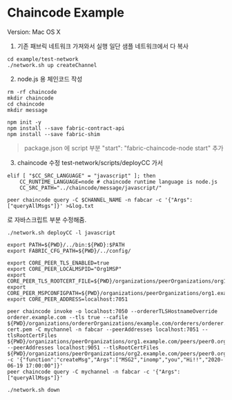 # Chaincode Example

Version: Mac OS X

1. 기존 패브릭 네트워크 가져와서 실행
일단 샘플 네트워크에서 다 복사
```shell script
cd example/test-network
./network.sh up createChannel
```

2. node.js 용 체인코드 작성
```shell script
rm -rf chaincode
mkdir chaincode
cd chaincode
mkdir message

npm init -y
npm install --save fabric-contract-api
npm install --save fabric-shim
```

> package.json 에 script 부분 "start": "fabric-chaincode-node start" 추가

3. chaincode 수정
test-network/scripts/deployCC 가서

```shell script
elif [ "$CC_SRC_LANGUAGE" = "javascript" ]; then
	CC_RUNTIME_LANGUAGE=node # chaincode runtime language is node.js
	CC_SRC_PATH="../chaincode/message/javascript/"

peer chaincode query -C $CHANNEL_NAME -n fabcar -c '{"Args":["queryAllMsgs"]}' >&log.txt
```

로 자바스크립트 부분 수정해줌.

```shell script
./network.sh deployCC -l javascript

export PATH=${PWD}/../bin:${PWD}:$PATH
export FABRIC_CFG_PATH=${PWD}/../config/

export CORE_PEER_TLS_ENABLED=true
export CORE_PEER_LOCALMSPID="Org1MSP"
export CORE_PEER_TLS_ROOTCERT_FILE=${PWD}/organizations/peerOrganizations/org1.example.com/peers/peer0.org1.example.com/tls/ca.crt
export CORE_PEER_MSPCONFIGPATH=${PWD}/organizations/peerOrganizations/org1.example.com/users/Admin@org1.example.com/msp
export CORE_PEER_ADDRESS=localhost:7051
```

```shell script
peer chaincode invoke -o localhost:7050 --ordererTLSHostnameOverride orderer.example.com --tls true --cafile ${PWD}/organizations/ordererOrganizations/example.com/orderers/orderer.example.com/msp/tlscacerts/tlsca.example.com-cert.pem -C mychannel -n fabcar --peerAddresses localhost:7051 --tlsRootCertFiles ${PWD}/organizations/peerOrganizations/org1.example.com/peers/peer0.org1.example.com/tls/ca.crt --peerAddresses localhost:9051 --tlsRootCertFiles ${PWD}/organizations/peerOrganizations/org2.example.com/peers/peer0.org2.example.com/tls/ca.crt -c '{"function":"createMsg","Args":["MSG2","inomp","you","Hi!!","2020-06-19 17:00:00"]}'
peer chaincode query -C mychannel -n fabcar -c '{"Args":["queryAllMsgs"]}'
```

```shell script
./network.sh down
```


